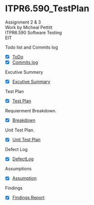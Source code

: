# ITPR6.590_TestPlan
Assignment 2 & 3  
Work by Micheal Pettitt  
ITPR6.590 Software Testing  
EIT  
  
Todo list and Commits log  
- [x] [ToDo](https://github.com/michealpettitt/ITPR6.590_TestPlan/blob/master/ToDos.md)
- [x] [Commits log](https://github.com/michealpettitt/ITPR6.590_TestPlan/commits/master)

Excutive Summery  
- [x] [Excutive Summary](https://github.com/michealpettitt/ITPR6.590_TestPlan/blob/master/Executive%20summery.md)
  
Test Plan  
- [x] [Test Plan](https://github.com/michealpettitt/ITPR6.590_TestPlan/blob/master/TestPlan.md)
  
Requierment Breakdown. 
- [x] [Breakdown](https://github.com/michealpettitt/ITPR6.590_TestPlan/blob/master/RequirementBreakdown.md) 

Unit Test Plan.  
- [x] [Unit Test Plan](https://github.com/michealpettitt/ITPR6.590_TestPlan/blob/master/UnitTestPlan.md)  

  
Defect Log
- [x] [DefectLog](https://github.com/michealpettitt/ITPR6.590_TestPlan/blob/master/DefectLog.me)
  
Assumptions
- [x] [Assumption](https://github.com/michealpettitt/ITPR6.590_TestPlan/blob/master/Assumptions.md)
  
Findings  
- [x] [Findings Report](https://github.com/michealpettitt/ITPR6.590_TestPlan/blob/master/FindingsReport.md)
